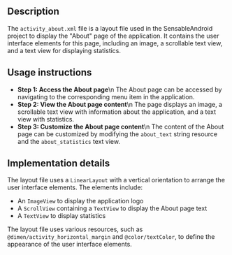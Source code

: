 ## Description

The `activity_about.xml` file is a layout file used in the SensableAndroid project to display the "About" page of the application. It contains the user interface elements for this page, including an image, a scrollable text view, and a text view for displaying statistics.


## Usage instructions


* **Step 1: Access the About page**\n The About page can be accessed by navigating to the corresponding menu item in the application.
* **Step 2: View the About page content**\n The page displays an image, a scrollable text view with information about the application, and a text view with statistics.
* **Step 3: Customize the About page content**\n The content of the About page can be customized by modifying the `about_text` string resource and the `about_statistics` text view.


## Implementation details


The layout file uses a `LinearLayout` with a vertical orientation to arrange the user interface elements. The elements include:

* An `ImageView` to display the application logo
* A `ScrollView` containing a `TextView` to display the About page text
* A `TextView` to display statistics

The layout file uses various resources, such as `@dimen/activity_horizontal_margin` and `@color/textColor`, to define the appearance of the user interface elements.



